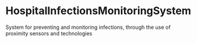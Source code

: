 # HospitalInfectionsMonitoringSystem
System for preventing and monitoring infections, through the use of proximity sensors and technologies
